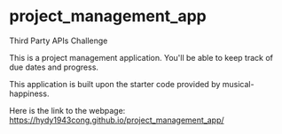 # project_management_app
Third Party APIs Challenge

This is a project management application. You'll be able to keep track of due dates and progress. 

This application is built upon the starter code provided by musical-happiness. 



Here is the link to the webpage: https://hydy1943cong.github.io/project_management_app/
